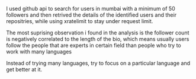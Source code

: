I used github api to search for users in mumbai with a minimum of 50 followers and then retrived the details of the identified users and their repositries, while using xratelimit to stay under request limit.

The most suprising observation i found in the analysis is the follower count is negatively correlated to the length of the bio, which means usually users follow the people that are experts in certain field than people who try to work with many languages

Instead of trying many languages, try to focus on a particular language and get better at it.

